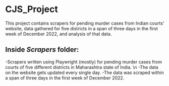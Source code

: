 # CJS_Project
This project contains scrapers for pending murder cases from Indian courts' website, data gathered for five districts in a span of three days in the first week of December 2022, and analysis of that data.

## Inside *Scrapers* folder:
-Scrapers written using Playwright (mostly) for pending murder cases from courts of five different districts in Maharashtra state of India. \n
-The data on the website gets updated every single day.
-The data was scraped within a span of three days in the first week of December 2022.

